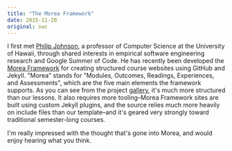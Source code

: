 ```yaml
---
title: "The Morea Framework"
date: 2015-11-20
original: swc
---
```

<p>
  I first met <a href="http://philipmjohnson.org/">Philip Johnson</a>,
  a professor of Computer Science at the University of Hawaii,
  through shared interests in empirical software engineering research
  and Google Summer of Code.
  He has recently been developed the <a href="http://morea-framework.github.io/">Morea Framework</a>
  for creating structured course websites using GitHub and Jekyll.
  "Morea" stands for "Modules, Outcomes, Readings, Experiences, and Assessments",
  which are the five main elements the framework supports.
  As you can see from the project <a href="http://morea-framework.github.io/gallery.html">gallery</a>,
  it's much more structured than our lessons.
  It also requires more tooling–Morea Framework sites are built using custom Jekyll plugins,
  and the source relies much more heavily on include files than our template–and
  it's geared very strongly toward traditional semester-long courses.
</p>
<p>
  I'm really impressed with the thought that's gone into Morea,
  and would enjoy hearing what you think.
</p>
